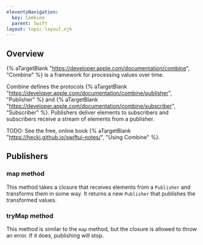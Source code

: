 ```yaml
---
eleventyNavigation:
  key: Combine
  parent: Swift
layout: topic-layout.njk
---
```


## Overview

{% aTargetBlank "https://developer.apple.com/documentation/combine",
"Combine" %} is a framework for processing values over time.

Combine defines the protocols {% aTargetBlank
"https://developer.apple.com/documentation/combine/publisher", "Publisher" %}
and {% aTargetBlank
"https://developer.apple.com/documentation/combine/subscriber", "Subscriber" %}.
Publishers deliver elements to subscribers and
subscribers receive a stream of elements from a publisher.

TODO: See the free, online book {% aTargetBlank
"https://heckj.github.io/swiftui-notes/", "Using Combine" %}.

## Publishers

### map method

This method takes a closure that receives elements from a `Publisher`
and transforms them in some way.
It returns a new `Publisher` that publishes the transformed values.

### tryMap method

This method is similar to the `map` method,
but the closure is allowed to throw an error.
If it does, publishing will stop.
